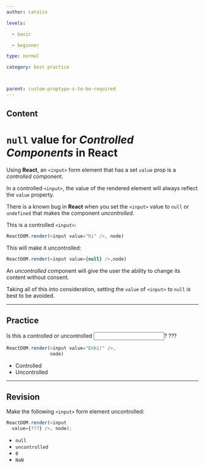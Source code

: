 ```yaml
---
author: catalin

levels:

  - basic

  - beginner

type: normal

category: best practice



parent: custom-proptype-s-to-be-required
---
```

## Content
# `null` value for *Controlled Components* in **React**

Using **React**, an `<input>` form element that has a set `value` prop is a *controlled* component.  

In a controlled `<input>`, the value of the rendered element will always reflect the `value` property.

There is a known bug in **React** when you set the `<input>` value to `null` or `undefined` that makes the component *uncontrolled*.

This is a controlled `<input>`:
```javascript
ReactDOM.render(<input value="hi" />, node)
```

This will make it uncontrolled:
```javascript
ReactDOM.render(<input value={null} />,node)
```

An *uncontrolled* component will give the user the ability to change its content without consent.

Taking all of this into consideration, setting the `value` of `<input>` to `null` is best to be avoided.

---
## Practice

Is this a controlled or uncontrolled <input>? ???

```javascript
ReactDOM.render(<input value="Enki!" />,
                node)
```

* Controlled
* Uncontrolled

---
## Revision

Make the following `<input>` form element uncontrolled:
```javascript
ReactDOM.render(<input
  value={???} />, node);
```


* `null`
* `uncontrolled`
* `0`
* `NaN`

